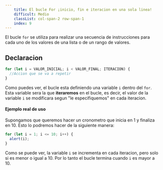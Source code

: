 ```yaml
---
    title: El bucle For ¡inicio, fin e iteracion en una sola linea!
    difficult: Medio
    classList: col-span-2 row-span-1
    index: 9
---
```


El bucle `for` se utiliza para realizar una secuencia de instrucciones para cada uno de los valores de una lista o de un rango de valores.

## Declaracion

```js
for (let i = VALOR_INICIAL; i < VALOR_FINAL; ITERACION) {
  //Accion que se va a repetir
}
```

Como puedes ver, el bucle esta definiendo una variable `i` dentro del `for`. Esta variable sera la que **iteraremos** en el bucle, es decir, el valor de la variable `i` se modificara segun "le especifiquemos" en cada iteracion.

#### Ejemplo real de uso

Supongamos que queremos hacer un cronometro que inicia en 1 y finaliza en 10. Esto lo podremos hacer de la siguiente manera:

```js
for (let i = 1; i <= 10; i++) {
  alert(i);
}
```

Como se puede ver, la variable `i` se incrementa en cada iteracion, pero solo si es menor o igual a 10. Por lo tanto el bucle termina cuando `i` es mayor a 10.
